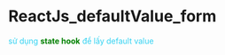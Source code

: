 # ReactJs_defaultValue_form
<p style="color: #31d2f2">sử dụng <b style="color: green">state hook</b> để lấy default value</p>